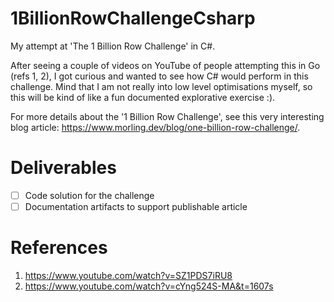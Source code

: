 # 1BillionRowChallengeCsharp
My attempt at 'The 1 Billion Row Challenge' in C#.

After seeing a couple of videos on YouTube of people attempting this in Go (refs 1, 2),
I got curious and wanted to see how C# would perform in this challenge. Mind that I am not really into low level optimisations myself, so this will be kind of like a fun documented explorative exercise :).

For more details about the '1 Billion Row Challenge', see this very interesting blog article: https://www.morling.dev/blog/one-billion-row-challenge/.

# Deliverables
- [ ] Code solution for the challenge
- [ ] Documentation artifacts to support publishable article

# References
1. https://www.youtube.com/watch?v=SZ1PDS7iRU8
2. https://www.youtube.com/watch?v=cYng524S-MA&t=1607s
